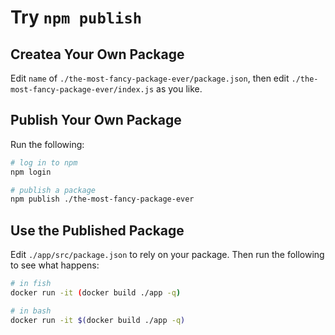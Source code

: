 # Try `npm publish`

## Createa Your Own Package

Edit `name` of `./the-most-fancy-package-ever/package.json`, then edit `./the-most-fancy-package-ever/index.js` as you like.

## Publish Your Own Package

Run the following:

```sh
# log in to npm
npm login

# publish a package
npm publish ./the-most-fancy-package-ever
```

## Use the Published Package

Edit `./app/src/package.json` to rely on your package. Then run the following to see what happens:

```sh
# in fish
docker run -it (docker build ./app -q)

# in bash
docker run -it $(docker build ./app -q)
```
